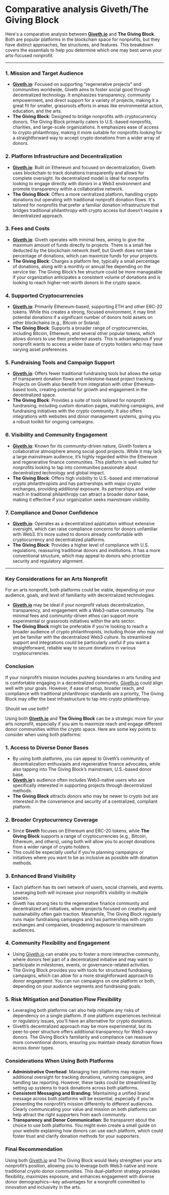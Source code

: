 # Comparative analysis Giveth/The Giving Block

Here's a comparative analysis between [**Giveth.io**](http://giveth.io/) and **The Giving Block**. Both are popular platforms in the blockchain space for nonprofits, but they have distinct approaches, fee structures, and features. This breakdown covers the essentials to help you determine which one may best serve your arts-focused nonprofit.

---

### 1. **Mission and Target Audience**

- [**Giveth.io**](http://giveth.io/): Focused on supporting "regenerative projects" and communities worldwide, Giveth aims to foster social good through decentralized technology. It emphasizes transparency, community empowerment, and direct support for a variety of projects, making it a great fit for smaller, grassroots efforts in areas like environmental action, education, and the arts.
- **The Giving Block**: Designed to bridge nonprofits with cryptocurrency donors, The Giving Block primarily caters to U.S.-based nonprofits, charities, and large-scale organizations. It emphasizes ease of access to crypto philanthropy, making it more suitable for nonprofits looking for a straightforward way to accept crypto donations from a wider array of donors.

### 2. **Platform Infrastructure and Decentralization**

- [**Giveth.io**](http://giveth.io/): Built on Ethereum and focused on decentralization, Giveth uses blockchain to track donations transparently and allows for complete oversight. Its decentralized model is ideal for nonprofits looking to engage directly with donors in a Web3 environment and promote transparency within a collaborative network.
- **The Giving Block**: Offers a more centralized platform, handling crypto donations but operating with traditional nonprofit donation flows. It's tailored for nonprofits that prefer a familiar donation infrastructure that bridges traditional philanthropy with crypto access but doesn’t require a decentralized approach.

### 3. **Fees and Costs**

- [**Giveth.io**](http://giveth.io/): Giveth operates with minimal fees, aiming to give the maximum amount of funds directly to projects. There is a small fee deducted by the blockchain network itself, but Giveth does not take a percentage of donations, which can maximize funds for your projects.
- **The Giving Block**: Charges a platform fee, typically a small percentage of donations, along with a monthly or annual fee depending on the service tier. The Giving Block’s fee structure could be more manageable if your organization anticipates a consistent volume of donations and is looking to reach higher-net-worth donors in the crypto space.

### 4. **Supported Cryptocurrencies**

- [**Giveth.io**](http://giveth.io/): Primarily Ethereum-based, supporting ETH and other ERC-20 tokens. While this creates a strong, focused environment, it may limit potential donations if a significant number of donors hold assets on other blockchains (e.g., Bitcoin or Solana).
- **The Giving Block**: Supports a broader range of cryptocurrencies, including Bitcoin, Ethereum, and several other popular tokens, which allows donors to use their preferred assets. This is advantageous if your nonprofit wants to access a wider base of crypto holders who may have varying asset preferences.

### 5. **Fundraising Tools and Campaign Support**

- [**Giveth.io**](http://giveth.io/): Offers fewer traditional fundraising tools but allows the setup of transparent donation flows and milestone-based project tracking. Projects on Giveth also benefit from integration with other Ethereum-based tools, creating potential for growth and engagement in the decentralized space.
- **The Giving Block**: Provides a suite of tools tailored for nonprofit fundraising, including custom donation pages, matching campaigns, and fundraising initiatives with the crypto community. It also offers integrations with websites and donor management systems, giving you a robust toolkit for ongoing campaigns.

### 6. **Visibility and Community Engagement**

- [**Giveth.io**](http://giveth.io/): Known for its community-driven nature, Giveth fosters a collaborative atmosphere among social good projects. While it may lack a large mainstream audience, it’s highly regarded within the Ethereum and regenerative finance communities. This platform is well-suited for nonprofits looking to tap into communities passionate about decentralized technology and global impact.
- **The Giving Block**: Offers high visibility to U.S.-based and international crypto philanthropists and has partnerships with major crypto exchanges, providing additional exposure. Its partnerships and wider reach in traditional philanthropy can attract a broader donor base, making it effective if your organization seeks mainstream visibility.

### 7. **Compliance and Donor Confidence**

- [**Giveth.io**](http://giveth.io/): Operates as a decentralized application without extensive oversight, which can raise compliance concerns for donors unfamiliar with Web3. It’s more suited to donors already comfortable with cryptocurrency and decentralized platforms.
- **The Giving Block**: Provides a higher level of compliance with U.S. regulations, reassuring traditional donors and institutions. It has a more conventional structure, which may appeal to donors who prioritize security and regulatory alignment.

---

### **Key Considerations for an Arts Nonprofit**

For an arts nonprofit, both platforms could be viable, depending on your audience, goals, and level of familiarity with decentralized technologies.

- [**Giveth.io**](http://giveth.io/) may be ideal if your nonprofit values decentralization, transparency, and engagement with a Web3-native community. The minimal fees and community-driven ethos can support more experimental or grassroots initiatives within the arts sector.
- **The Giving Block** might be preferable if you're looking to reach a broader audience of crypto philanthropists, including those who may not yet be familiar with the decentralized Web3 culture. Its streamlined support and integrations could be particularly useful if you want a straightforward, reliable way to secure donations in various cryptocurrencies.

### **Conclusion**

If your nonprofit’s mission includes pushing boundaries in arts funding and is comfortable engaging in a decentralized community, [Giveth.io](http://giveth.io/) could align well with your goals. However, if ease of setup, broader reach, and compliance with traditional philanthropic standards are a priority, The Giving Block may offer the best infrastructure to tap into crypto philanthropy.

Should we use both?

Using both [**Giveth.io**](http://giveth.io/) and **The Giving Block** can be a strategic move for your arts nonprofit, especially if you aim to maximize reach and engage different donor communities within the crypto space. Here are some key points to consider when using both platforms:

### 1. **Access to Diverse Donor Bases**

- By using both platforms, you can appeal to Giveth’s community of decentralization enthusiasts and regenerative finance advocates, while also tapping into The Giving Block’s mainstream, U.S.-based donor base.
- [**Giveth.io**](http://giveth.io/)’s audience often includes Web3-native users who are specifically interested in supporting projects through decentralized methods.
- **The Giving Block** attracts donors who may be newer to crypto but are interested in the convenience and security of a centralized, compliant platform.

### 2. **Broader Cryptocurrency Coverage**

- Since **Giveth** focuses on Ethereum and ERC-20 tokens, while **The Giving Block** supports a range of cryptocurrencies (e.g., Bitcoin, Ethereum, and others), using both will allow you to accept donations from a wider range of crypto holders.
- This could be especially useful if you’re planning campaigns or initiatives where you want to be as inclusive as possible with donation methods.

### 3. **Enhanced Brand Visibility**

- Each platform has its own network of users, social channels, and events. Leveraging both will increase your nonprofit’s visibility in multiple spaces.
- Giveth has strong ties to the regenerative finance community and decentralized art initiatives, where projects focused on creativity and sustainability often gain traction. Meanwhile, The Giving Block regularly runs major fundraising campaigns and has partnerships with crypto exchanges and companies, broadening exposure to mainstream audiences.

### 4. **Community Flexibility and Engagement**

- Using [Giveth.io](http://giveth.io/) can enable you to foster a more interactive community, where donors feel part of a decentralized initiative and may want to participate in milestones, events, or governance-related activities.
- The Giving Block provides you with tools for structured fundraising campaigns, which can allow for a more straightforward approach to donor engagement. You can run campaigns on one platform or both, depending on your audience segments and fundraising goals.

### 5. **Risk Mitigation and Donation Flow Flexibility**

- Leveraging both platforms can also help mitigate any risks of dependency on a single platform. If one platform experiences technical or regulatory issues, you’ll have an alternative for crypto donations.
- Giveth’s decentralized approach may be more experimental, but its peer-to-peer structure offers additional transparency for Web3-savvy donors. The Giving Block’s familiarity and compliance can reassure more conventional donors, ensuring you maintain steady donation flows across donor types.

### **Considerations When Using Both Platforms**

- **Administrative Overhead**: Managing two platforms may require additional oversight for tracking donations, running campaigns, and handling tax reporting. However, these tasks could be streamlined by setting up systems to track donations across both platforms.
- **Consistent Messaging and Branding**: Maintaining a unified brand message across both platforms will be essential, especially if you’re presenting the nonprofit’s mission differently to different audiences. Clearly communicating your value and mission on both platforms can help attract the right supporters from each community.
- **Transparency and Donor Communication**: Be transparent about the choice to use both platforms. You might even create a small guide on your website explaining how donors can use each platform, which could foster trust and clarify donation methods for your supporters.

### **Final Recommendation**

Using both [Giveth.io](http://giveth.io/) and The Giving Block would likely strengthen your arts nonprofit’s position, allowing you to leverage both Web3-native and more traditional crypto donor communities. This dual-platform strategy provides flexibility, maximizes exposure, and enhances engagement with diverse donor demographics—key advantages for a nonprofit committed to innovation and inclusivity in the arts.
